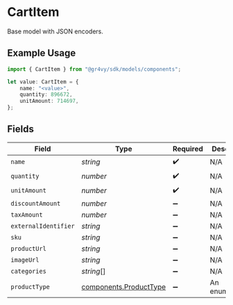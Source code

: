 # CartItem

Base model with JSON encoders.

## Example Usage

```typescript
import { CartItem } from "@gr4vy/sdk/models/components";

let value: CartItem = {
    name: "<value>",
    quantity: 896672,
    unitAmount: 714697,
};
```

## Fields

| Field                                                            | Type                                                             | Required                                                         | Description                                                      |
| ---------------------------------------------------------------- | ---------------------------------------------------------------- | ---------------------------------------------------------------- | ---------------------------------------------------------------- |
| `name`                                                           | *string*                                                         | :heavy_check_mark:                                               | N/A                                                              |
| `quantity`                                                       | *number*                                                         | :heavy_check_mark:                                               | N/A                                                              |
| `unitAmount`                                                     | *number*                                                         | :heavy_check_mark:                                               | N/A                                                              |
| `discountAmount`                                                 | *number*                                                         | :heavy_minus_sign:                                               | N/A                                                              |
| `taxAmount`                                                      | *number*                                                         | :heavy_minus_sign:                                               | N/A                                                              |
| `externalIdentifier`                                             | *string*                                                         | :heavy_minus_sign:                                               | N/A                                                              |
| `sku`                                                            | *string*                                                         | :heavy_minus_sign:                                               | N/A                                                              |
| `productUrl`                                                     | *string*                                                         | :heavy_minus_sign:                                               | N/A                                                              |
| `imageUrl`                                                       | *string*                                                         | :heavy_minus_sign:                                               | N/A                                                              |
| `categories`                                                     | *string*[]                                                       | :heavy_minus_sign:                                               | N/A                                                              |
| `productType`                                                    | [components.ProductType](../../models/components/producttype.md) | :heavy_minus_sign:                                               | An enumeration.                                                  |